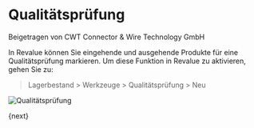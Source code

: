 # Qualitätsprüfung
<span class="text-muted contributed-by">Beigetragen von CWT Connector & Wire Technology GmbH</span>

In Revalue können Sie eingehende und ausgehende Produkte für eine Qualitätsprüfung markieren. Um diese Funktion in Revalue zu aktivieren, gehen Sie zu:

>  Lagerbestand > Werkzeuge > Qualitätsprüfung > Neu

<img class="screenshot" alt="Qualitätsprüfung" src="{{docs_base_url}}/assets/img/stock/quality-inspection.png">

{next}
